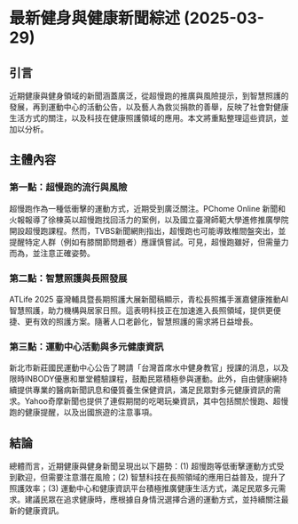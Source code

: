 # 最新健身與健康新聞綜述 (2025-03-29)

## 引言

近期健康與健身領域的新聞涵蓋廣泛，從超慢跑的推廣與風險提示，到智慧照護的發展，再到運動中心的活動公告，以及藝人為救災捐款的善舉，反映了社會對健康生活方式的關注，以及科技在健康照護領域的應用。本文將重點整理這些資訊，並加以分析。

## 主體內容

### 第一點：超慢跑的流行與風險

超慢跑作為一種低衝擊的運動方式，近期受到廣泛關注。PChome Online 新聞和火報報導了徐棟英以超慢跑找回活力的案例，以及國立臺灣師範大學進修推廣學院開設超慢跑課程。然而，TVBS新聞網則指出，超慢跑也可能導致椎間盤突出，並提醒特定人群（例如有膝關節問題者）應謹慎嘗試。可見，超慢跑雖好，但需量力而為，並注意正確姿勢。

### 第二點：智慧照護與長照發展

ATLife 2025 臺灣輔具暨長期照護大展新聞稿顯示，青松長照攜手滙嘉健康推動AI智慧照護，助力機構與居家日照。這表明科技正在加速進入長照領域，提供更便捷、更有效的照護方案。隨著人口老齡化，智慧照護的需求將日益增長。

### 第三點：運動中心活動與多元健康資訊

新北市新莊國民運動中心公告了聘請「台灣首席水中健身教官」授課的消息，以及限時INBODY優惠和單堂體驗課程，鼓勵民眾積極參與運動。此外，自由健康網持續提供專業的醫病新聞訊息和優質養生保健資訊，滿足民眾對多元健康資訊的需求。Yahoo奇摩新聞也提供了連假期間的吃喝玩樂資訊，其中包括關於慢跑、超慢跑的健康提醒，以及出國旅遊的注意事項。

## 結論

總體而言，近期健康與健身新聞呈現出以下趨勢：(1) 超慢跑等低衝擊運動方式受到歡迎，但需要注意潛在風險；(2) 智慧科技在長照領域的應用日益普及，提升了照護效率；(3) 運動中心和健康資訊平台積極推廣健康生活方式，滿足民眾多元需求。建議民眾在追求健康時，應根據自身情況選擇合適的運動方式，並持續關注最新的健康資訊。
